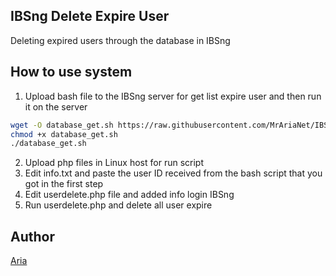 ## IBSng Delete Expire User

Deleting expired users through the database in IBSng

## How to use system

1) Upload bash file to the IBSng server for get list expire user and then run it on the server

```bash
wget -O database_get.sh https://raw.githubusercontent.com/MrAriaNet/IBSngDeleteExpireUser/main/database_get.sh
chmod +x database_get.sh
./database_get.sh
```

2) Upload php files in Linux host for run script
3) Edit info.txt and paste the user ID received from the bash script that you got in the first step
4) Edit userdelete.php file and added info login IBSng
5) Run userdelete.php and delete all user expire

## Author

[Aria](https://github.com/MrAriaNet)
